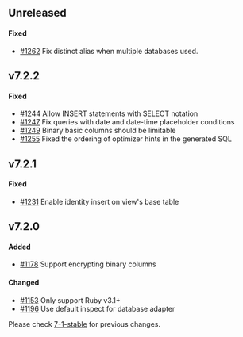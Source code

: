 ## Unreleased

#### Fixed

- [#1262](https://github.com/rails-sqlserver/activerecord-sqlserver-adapter/pull/1262) Fix distinct alias when multiple databases used.

## v7.2.2

#### Fixed

- [#1244](https://github.com/rails-sqlserver/activerecord-sqlserver-adapter/pull/1244) Allow INSERT statements with SELECT notation
- [#1247](https://github.com/rails-sqlserver/activerecord-sqlserver-adapter/pull/1247) Fix queries with date and date-time placeholder conditions
- [#1249](https://github.com/rails-sqlserver/activerecord-sqlserver-adapter/pull/1249) Binary basic columns should be limitable
- [#1255](https://github.com/rails-sqlserver/activerecord-sqlserver-adapter/pull/1255) Fixed the ordering of optimizer hints in the generated SQL

## v7.2.1

#### Fixed

- [#1231](https://github.com/rails-sqlserver/activerecord-sqlserver-adapter/pull/1231) Enable identity insert on view's base table

## v7.2.0

#### Added

- [#1178](https://github.com/rails-sqlserver/activerecord-sqlserver-adapter/pull/1178) Support encrypting binary columns

#### Changed

- [#1153](https://github.com/rails-sqlserver/activerecord-sqlserver-adapter/pull/1153) Only support Ruby v3.1+
- [#1196](https://github.com/rails-sqlserver/activerecord-sqlserver-adapter/pull/1196) Use default inspect for database adapter


Please check [7-1-stable](https://github.com/rails-sqlserver/activerecord-sqlserver-adapter/blob/7-1-stable/CHANGELOG.md) for previous changes.
